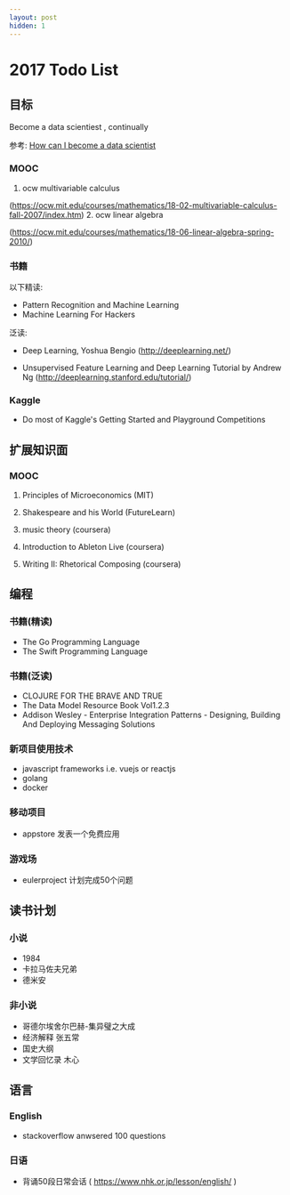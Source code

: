 ```yaml
---
layout: post
hidden: 1
---
```


# 2017 Todo List


## 目标
Become a data scientiest , continually

参考: [How can I become a data scientist](https://www.quora.com/I-want-to-become-a-data-analyst-but-Im-not-good-at-math-What-should-I-do)

### MOOC

1. ocw multivariable calculus

(https://ocw.mit.edu/courses/mathematics/18-02-multivariable-calculus-fall-2007/index.htm)
2. ocw linear algebra

(https://ocw.mit.edu/courses/mathematics/18-06-linear-algebra-spring-2010/)

### 书籍
以下精读:
* Pattern Recognition and Machine Learning
* Machine Learning For Hackers

泛读:
* Deep Learning, Yoshua Bengio
 (http://deeplearning.net/)

* Unsupervised Feature Learning and Deep Learning Tutorial by Andrew Ng
(http://deeplearning.stanford.edu/tutorial/)

### Kaggle

* Do most of Kaggle's Getting Started and Playground Competitions

## 扩展知识面

### MOOC

1. Principles of Microeconomics (MIT)

2. Shakespeare and his World (FutureLearn)

3. music theory (coursera)

4. Introduction to Ableton Live (coursera)

5. Writing II: Rhetorical Composing (coursera)

## 编程
### 书籍(精读)

* The Go Programming Language
* The Swift Programming Language


### 书籍(泛读)

* CLOJURE FOR THE BRAVE AND TRUE
* The Data Model Resource Book Vol1.2.3
* Addison Wesley - Enterprise Integration Patterns - Designing, Building And Deploying Messaging Solutions

### 新项目使用技术
* javascript frameworks i.e. vuejs or reactjs
* golang
* docker

### 移动项目

* appstore 发表一个免费应用

### 游戏场

* eulerproject 计划完成50个问题

## 读书计划
### 小说

* 1984
* 卡拉马佐夫兄弟
* 德米安

### 非小说

* 哥德尔埃舍尔巴赫-集异璧之大成
* 经济解释 张五常
* 国史大纲
* 文学回忆录 木心

## 语言

### English

* stackoverflow
  anwsered 100 questions

### 日语

* 背诵50段日常会话
 ( https://www.nhk.or.jp/lesson/english/ )
